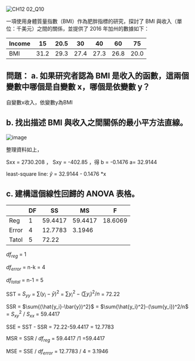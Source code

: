 ![CH12 02_Q10](https://github.com/user-attachments/assets/6ee099f5-2d72-41d0-932d-eb255bfe5385)


一項使用身體質量指數（BMI）作為肥胖指標的研究，探討了 BMI 與收入（單位：千美元）之間的關係，並提供了 2016 年加州的數據如下：


|Income       |	15	| 20.5|	30  |	40  |	60  |	75  |
|-------------|-----|-----|-----|-----|-----|-----|
|BMI          |	31.2|	29.3|	27.4|	27.3|	26.8|	20.0|

問題：
a. 如果研究者認為 BMI 是收入的函數，這兩個變數中哪個是自變數 x，哪個是依變數 y？
---

自變數x收入，依變數y為BMI

b. 找出描述 BMI 與收入之間關係的最小平方法直線。
---
					
![image](https://github.com/user-attachments/assets/ac52c145-013f-4576-8345-3f74948d8fdf)

整理資料如上，

Sxx = 2730.208 ， Sxy = -402.85 ，得 b = -0.1476 a= 32.9144 

least-square line: $\hat{y}$ = 32.9144 - 0.1476 *x


c. 建構這個線性回歸的 ANOVA 表格。
---

|       | DF    | SS | MS | F |
| ----  | --    | -- | -- |--  |
| Reg   | 1     | 59.4417  | 59.4417  | 18.6069|
| Error | 4     | 12.7783 |3.1946  |    |
| Tatol | 5     | 72.22 |         |

$df_{reg}$ = 1

$df_{error}$ = n-k = 4

$df_{total}$ = n-1 = 5
   
SST = $S_{yy}$ = $\sum{(y_i-\bar{y})^2}$ =  $\sum{y_i^2}-(\sum{y_i})^2/n$ = 72.22

SSR = $\sum{(\hat{y_i}-\bar{y})^2}$ = $\sum{\hat{y_i}^2}-(\sum{y_i})^2/n$ =  $S_{xy}^2$ / $S_{xx}$ = 59.4417

SSE = SST - SSR = 72.22-59.4417 = 12.7783

MSR = SSR / $df_{reg}$ = 59.4417 /1 =59.4417

MSE = SSE / $df_{error}$ = 12.7783 / 4 = 3.1946


